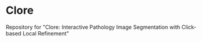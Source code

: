 # Clore
Repository for "Clore: Interactive Pathology Image Segmentation with Click-based Local Refinement"
